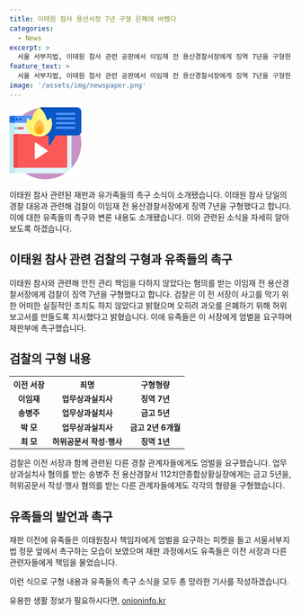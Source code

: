 ```yaml
---
title: 이태원 참사 용산서장 7년 구형 은폐에 바빴다
categories:
  - News
excerpt: >
  서울 서부지법, 이태원 참사 관련 공판에서 이임재 전 용산경찰서장에게 징역 7년을 구형한 소식입니다. 검찰은 책임자로서 안전 관리 책임을 다하지 않았고 과오를 은폐했다며 이유를 설명했습니다. 유족들은 엄벌을 요구하며 해당자는 최선을 다하지 않았다고 주장했습니다. 이에 검찰은 다른 관련 인물들에게도 구형을 요청했습니다.
feature_text: >
  서울 서부지법, 이태원 참사 관련 공판에서 이임재 전 용산경찰서장에게 징역 7년을 구형한 소식입니다. 검찰은 책임자로서 안전 관리 책임을 다하지 않았고 과오를 은폐했다며 이유를 설명했습니다. 유족들은 엄벌을 요구하며 해당자는 최선을 다하지 않았다고 주장했습니다. 이에 검찰은 다른 관련 인물들에게도 구형을 요청했습니다.
image: '/assets/img/newspaper.png'
---
```


<p><img src="/assets/img/news.png" alt="rentncar 속보" /></p>

<p>이태원 참사 관련된 재판과 유가족들의 촉구 소식이 소개됐습니다. 이태원 참사 당일의 경찰 대응과 관련해 검찰이 이임재 전 용산경찰서장에게 징역 7년을 구형했다고 합니다. 이에 대한 유족들의 촉구와 변론 내용도 소개됐습니다. 이와 관련된 소식을 자세히 알아보도록 하겠습니다. </p>

<h2 data-ke-size="size26">이태원 참사 관련 검찰의 구형과 유족들의 촉구</h2>

<p data-ke-size="size16">이태원 참사와 관련해 안전 관리 책임을 다하지 않았다는 혐의를 받는 이임재 전 용산경찰서장에게 검찰이 징역 7년을 구형했다고 합니다. 검찰은 이 전 서장이 사고를 막기 위한 어떠한 실질적인 조치도 하지 않았다고 밝혔으며 오히려 과오를 은폐하기 위해 허위보고서를 만들도록 지시했다고 밝혔습니다. 이에 유족들은 이 서장에게 엄벌을 요구하며 재판부에 촉구했습니다.</p>

<h2 data-ke-size="size26">검찰의 구형 내용</h2>

<table>
    <tr>
        <th>이전 서장</th>
        <th>죄명</th>
        <th>구형형량</th>
    </tr>
    <tr>
        <td style="text-align: center; height: 17px;"><b>이임재</b></td>
        <td style="text-align: center; height: 17px;"><b>업무상과실치사</b></td>
        <td style="text-align: center; height: 17px;"><b>징역 7년</b></td>
    </tr>
    <tr>
        <td style="text-align: center; height: 17px;"><b>송병주</b></td>
        <td style="text-align: center; height: 17px;"><b>업무상과실치사</b></td>
        <td style="text-align: center; height: 17px;"><b>금고 5년</b></td>
    </tr>
    <tr>
        <td style="text-align: center; height: 17px;"><b>박 모</b></td>
        <td style="text-align: center; height: 17px;"><b>업무상과실치사</b></td>
        <td style="text-align: center; height: 17px;"><b>금고 2년 6개월</b></td>
    </tr>
    <tr>
        <td style="text-align: center; height: 17px;"><b>최 모</b></td>
        <td style="text-align: center; height: 17px;"><b>허위공문서 작성·행사</b></td>
        <td style="text-align: center; height: 17px;"><b>징역 1년</b></td>
    </tr>
</table>

<p data-ke-size="size16">검찰은 이전 서장과 함께 관련된 다른 경찰 관계자들에게도 엄벌을 요구했습니다. 업무상과실치사 혐의를 받는 송병주 전 용산경찰서 112치안종합상황실장에게는 금고 5년을, 허위공문서 작성·행사 혐의를 받는 다른 관계자들에게도 각각의 형량을 구형했습니다.</p>

<h2 data-ke-size="size26">유족들의 발언과 촉구</h2>

<p data-ke-size="size16">재판 이전에 유족들은 이태원참사 책임자에게 엄벌을 요구하는 피켓을 들고 서울서부지법 정문 앞에서 촉구하는 모습이 보였으며 재판 과정에서도 유족들은 이전 서장과 다른 관련자들에게 책임을 물었습니다.</p>

<p>이런 식으로 구형 내용과 유족들의 촉구 소식을 모두 총 망라한 기사를 작성하겠습니다.</p>
유용한 생활 정보가 필요하시다면, <a href="https://onioninfo.kr" rel="dofollow">onioninfo.kr</a>


